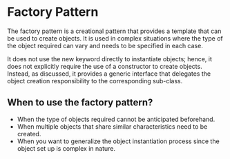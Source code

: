# Factory Pattern

The factory pattern is a creational pattern that provides a template that can be used to create objects. It is used in
complex situations where the type of the object required can vary and needs to be specified in each case.

It does not use the new keyword directly to instantiate objects; hence, it does not explicitly require the use of a
constructor to create objects. Instead, as discussed, it provides a generic interface that delegates the object creation
responsibility to the corresponding sub-class.

## When to use the factory pattern?

- When the type of objects required cannot be anticipated beforehand.
- When multiple objects that share similar characteristics need to be created.
- When you want to generalize the object instantiation process since the object set up is complex in nature.
